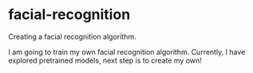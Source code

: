# facial-recognition
Creating a facial recognition algorithm. 

I am going to train my own facial recognition algorithm. Currently, I have explored pretrained models, next step is to create my own!
